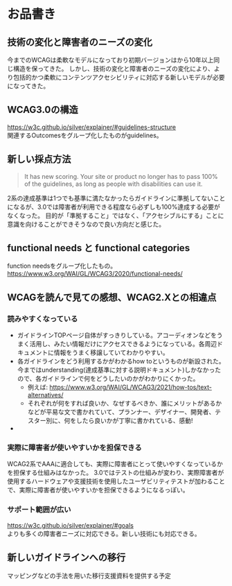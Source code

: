# お品書き

## 技術の変化と障害者のニーズの変化

今までのWCAGは柔軟なモデルになっており初期バージョンはから10年以上同じ構造を保ってきた。 しかし、技術の変化と障害者のニーズの変化により、より包括的かつ柔軟にコンテンツアクセシビリティに対応する新しいモデルが必要になってきた。

## WCAG3.0の構造

https://w3c.github.io/silver/explainer/#guidelines-structure  
関連するOutcomesをグループ化したものがguidelines。

## 新しい採点方法

> It has new scoring. Your site or product no longer has to pass 100% of the guidelines, as long as people with disabilities can use it.

2系の達成基準は1つでも基準に満たなかったらガイドラインに準拠してないことになるが、3.0では障害者が利用できる程度なら必ずしも100%達成する必要がなくなった。
目的が「準拠すること」ではなく、「アクセシブルにする」ことに意識を向けることができそうなので良い方向だと感じた。

## functional needs と functional categories

function needsをグループ化したもの。
https://www.w3.org/WAI/GL/WCAG3/2020/functional-needs/

## WCAGを読んで見ての感想、WCAG2.Xとの相違点

### 読みやすくなっている

- ガイドラインTOPページ自体がすっきりしている。アコーディオンなどをうまく活用し、みたい情報だけにアクセスできるようになっている。各周辺ドキュメントに情報をうまく移譲していてわかりやすい。
- 各ガイドラインをどう利用するかがわかるhow toというものが新設された。今まではunderstanding(達成基準に対する説明ドキュメント)しかなかったので、各ガイドラインで何をどうしたいのかがわかりにくかった。
  - 例えば: https://www.w3.org/WAI/GL/WCAG3/2021/how-tos/text-alternatives/
  - それぞれが何をすれば良いか、なぜするべきか、誰にメリットがあるかなどが平易な文で書かれていて、プランナー、デザイナー、開発者、テスター別に、何をしたら良いかが丁寧に書かれている、感動!
-

### 実際に障害者が使いやすいかを担保できる

WCAG2系でAAAに適合しても、実際に障害者にとって使いやすくなっているかを担保する仕組みはなかった。
3.0ではテストの仕組みが変わり、実際障害者が使用するハードウェアや支援技術を使用したユーザビリティテストが加わることで、実際に障害者が使いやすいかを担保できるようになるっぽい。

### サポート範囲が広い

https://w3c.github.io/silver/explainer/#goals  
よりも多くの障害者ニーズに対応できる。新しい技術にも対応できる。

## 新しいガイドラインへの移行

マッピングなどの手法を用いた移行支援資料を提供する予定

